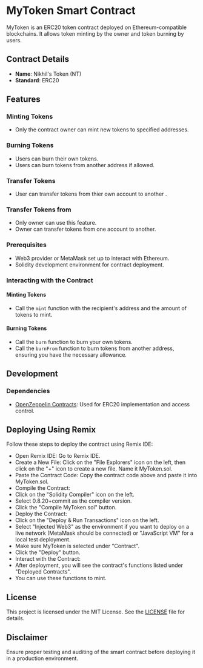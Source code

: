 
# MyToken Smart Contract

MyToken is an ERC20 token contract deployed on Ethereum-compatible blockchains. It allows token minting by the owner and token burning by users.

## Contract Details

- **Name**: Nikhil's Token (NT)
- **Standard**: ERC20

## Features

### Minting Tokens

- Only the contract owner can mint new tokens to specified addresses.

### Burning Tokens

- Users can burn their own tokens.
- Users can burn tokens from another address if allowed.

### Transfer Tokens 
 - User can transfer tokens from thier own account to another .
   
### Transfer Tokens from
- Only owner can use this feature.
- Owner can transfer tokens from one account to another.

### Prerequisites

- Web3 provider or MetaMask set up to interact with Ethereum.
- Solidity development environment for contract deployment.

### Interacting with the Contract

#### Minting Tokens

- Call the `mint` function with the recipient's address and the amount of tokens to mint.

#### Burning Tokens

- Call the `burn` function to burn your own tokens.
- Call the `burnFrom` function to burn tokens from another address, ensuring you have the necessary allowance.

## Development

### Dependencies

- [OpenZeppelin Contracts](https://github.com/OpenZeppelin/openzeppelin-contracts): Used for ERC20 implementation and access control.

## Deploying Using Remix

Follow these steps to deploy the contract using Remix IDE:

- Open Remix IDE: Go to Remix IDE.
- Create a New File: Click on the "File Explorers" icon on the left, then click on the "+" icon to create a new file. Name it MyToken.sol.
- Paste the Contract Code: Copy the contract code above and paste it into MyToken.sol.
- Compile the Contract:
- Click on the "Solidity Compiler" icon on the left.
- Select 0.8.20+commit as the compiler version.
- Click the "Compile MyToken.sol" button.
- Deploy the Contract:
- Click on the "Deploy & Run Transactions" icon on the left.
- Select "Injected Web3" as the environment if you want to deploy on a live network (MetaMask should be connected) or "JavaScript VM" for a local test deployment.
- Make sure MyToken is selected under "Contract".
- Click the "Deploy" button.
- Interact with the Contract:
- After deployment, you will see the contract's functions listed under "Deployed Contracts".
- You can use these functions to mint.
  
## License

This project is licensed under the MIT License. See the [LICENSE](./LICENSE) file for details.

## Disclaimer

Ensure proper testing and auditing of the smart contract before deploying it in a production environment.


